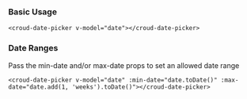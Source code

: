 ### Basic Usage

    <croud-date-picker v-model="date"></croud-date-picker>

### Date Ranges
Pass the min-date and/or max-date props to set an allowed date range

    <croud-date-picker v-model="date" :min-date="date.toDate()" :max-date="date.add(1, 'weeks').toDate()"></croud-date-picker>

